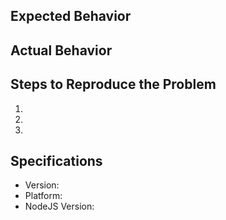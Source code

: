 ## Expected Behavior


## Actual Behavior


## Steps to Reproduce the Problem

  1.
  1.
  1.

## Specifications

  - Version:
  - Platform:
  - NodeJS Version:

